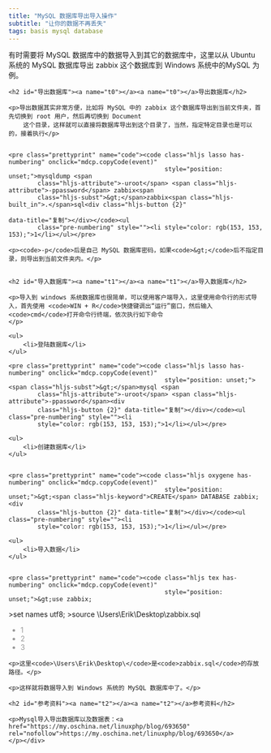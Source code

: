 ```yaml
---
title: "MySQL 数据库导出导入操作"
subtitle: "让你的数据不再丢失"
tags: basis mysql database
---
```


<div id="content_views" class="markdown_views">
    <!-- flowchart 箭头图标 勿删 -->
    <svg xmlns="http://www.w3.org/2000/svg" style="display: none;">
        <path stroke-linecap="round" d="M5,0 0,2.5 5,5z" id="raphael-marker-block"
              style="-webkit-tap-highlight-color: rgba(0, 0, 0, 0);"></path>
    </svg>
    <p>有时需要将 MySQL 数据库中的数据导入到其它的数据库中，这里以从 Ubuntu 系统的 MySQL 数据库导出 zabbix 这个数据库到 Windows 系统中的MySQL 为例。</p>

    <h2 id="导出数据库"><a name="t0"></a><a name="t0"></a>导出数据库</h2>

    <p>导出数据其实非常方便，比如将 MySQL 中的 zabbix 这个数据库导出到当前文件夹，首先切换到 root 用户，然后再切换到 Document
        这个目录，这样就可以直接将数据库导出到这个目录了，当然，指定特定目录也是可以的，接着执行</p>


    <pre class="prettyprint" name="code"><code class="hljs lasso has-numbering" onclick="mdcp.copyCode(event)"
                                               style="position: unset;">mysqldump <span
            class="hljs-attribute">-uroot</span> <span class="hljs-attribute">-ppassword</span> zabbix<span
            class="hljs-subst">&gt;</span>zabbix<span class="hljs-built_in">.</span>sql<div class="hljs-button {2}"
                                                                                            data-title="复制"></div></code><ul
            class="pre-numbering" style=""><li style="color: rgb(153, 153, 153);">1</li></ul></pre>

    <p><code>-p</code>后是自己 MySQL 数据库密码，如果<code>&gt;</code>后不指定目录，则导出到当前文件夹内。</p>


    <h2 id="导入数据库"><a name="t1"></a><a name="t1"></a>导入数据库</h2>

    <p>导入到 windows 系统数据库也很简单，可以使用客户端导入，这里使用命令行的形式导入，首先使用 <code>WIN + R</code>快捷键调出“运行”窗口，然后输入<code>cmd</code>打开命令行终端，依次执行如下命令
    </p>

    <ul>
        <li>登陆数据库</li>
    </ul>

    <pre class="prettyprint" name="code"><code class="hljs lasso has-numbering" onclick="mdcp.copyCode(event)"
                                               style="position: unset;"><span class="hljs-subst">&gt;</span>mysql <span
            class="hljs-attribute">-uroot</span> <span class="hljs-attribute">-ppassword</span><div
            class="hljs-button {2}" data-title="复制"></div></code><ul class="pre-numbering" style=""><li
            style="color: rgb(153, 153, 153);">1</li></ul></pre>

    <ul>
        <li>创建数据库</li>
    </ul>


    <pre class="prettyprint" name="code"><code class="hljs oxygene has-numbering" onclick="mdcp.copyCode(event)"
                                               style="position: unset;">&gt;<span class="hljs-keyword">CREATE</span> DATABASE zabbix;<div
            class="hljs-button {2}" data-title="复制"></div></code><ul class="pre-numbering" style=""><li
            style="color: rgb(153, 153, 153);">1</li></ul></pre>

    <ul>
        <li>导入数据</li>
    </ul>


    <pre class="prettyprint" name="code"><code class="hljs tex has-numbering" onclick="mdcp.copyCode(event)"
                                               style="position: unset;">&gt;use zabbix;
&gt;set names utf8;
&gt;source <span class="hljs-command">\Users</span><span class="hljs-command">\Erik</span><span class="hljs-command">\Desktop</span><span
                class="hljs-command">\zabbix</span>.sql<div class="hljs-button {2}" data-title="复制"></div></code><ul
            class="pre-numbering" style=""><li style="color: rgb(153, 153, 153);">1</li><li
            style="color: rgb(153, 153, 153);">2</li><li style="color: rgb(153, 153, 153);">3</li></ul></pre>

    <p>这里<code>\Users\Erik\Desktop\</code>是<code>zabbix.sql</code>的存放路径。</p>

    <p>这样就将数据导入到 Windows 系统的 MySQL 数据库中了。</p>

    <h2 id="参考资料"><a name="t2"></a><a name="t2"></a>参考资料</h2>

    <p>Mysql导入导出数据库以及数据表：<a href="https://my.oschina.net/linuxphp/blog/693650" rel="nofollow">https://my.oschina.net/linuxphp/blog/693650</a>
    </p></div>